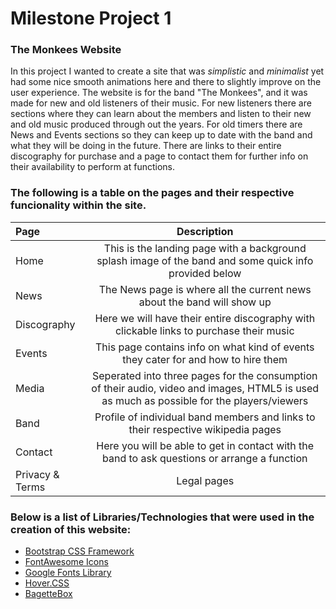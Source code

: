 # Milestone Project 1

### The Monkees Website

In this project I wanted to create a site that was *simplistic* and *minimalist* yet had some nice smooth animations here and there to slightly improve on the user experience.
The website is for the band "The Monkees", and it was made for new and old listeners of their music.
For new listeners there are sections where they can learn about the members and listen to their new and old music produced through out the years.
For old timers there are News and Events sections so they can keep up to date with the band and what they will be doing in the future.
There are links to their entire discography for purchase and a page to contact them for further info on their availability to perform at functions.


### The following is a table on the pages and their respective funcionality within the site.

| Page | Description |
| :--- | :---: |
| Home | This is the landing page with a background splash image of the band and some quick info provided below |
| News | The News page is where all the current news about the band will show up |
| Discography | Here we will have their entire discography with clickable links to purchase their music |
|Events | This page contains info on what kind of events they cater for and how to hire them |
|Media | Seperated into three pages for the consumption of their audio, video and images, HTML5 is used as much as possible for the players/viewers |
|Band | Profile of individual band members and links to their respective wikipedia pages |
|Contact | Here you will be able to get in contact with the band to ask questions or arrange a function |
| Privacy & Terms | Legal pages |


### Below is a list of Libraries/Technologies that were used in the creation of this website:

* [Bootstrap CSS Framework](https://getbootstrap.com/)
* [FontAwesome Icons](https://fontawesome.com/)
* [Google Fonts Library](https://fonts.google.com/)
* [Hover.CSS](http://ianlunn.github.io/Hover/)
* [BagetteBox](https://feimosi.github.io/baguetteBox.js/)